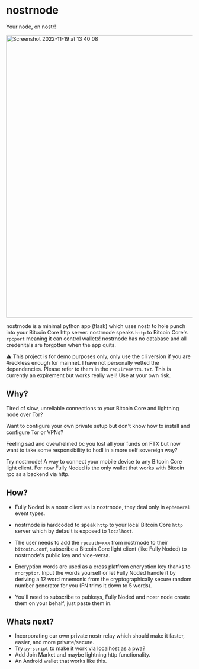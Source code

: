 # nostrnode
Your node, on nostr!

<img width="764" alt="Screenshot 2022-11-19 at 13 40 08" src="https://user-images.githubusercontent.com/30832395/202874073-0a50602d-f6cb-4738-b277-ca480205c0b9.png">

nostrnode is a minimal python app (flask) which uses nostr to hole punch into your Bitcoin 
Core http server. nostrnode speaks `http` to Bitcoin Core's `rpcport` meaning it can control 
wallets! nostrnode has no database and all credenitals are forgotten when the app quits.


⚠️ This project is for demo purposes only, only use the cli version if you are #reckless 
enough for mainnet. I have not personally vetted the dependencies. Please refer to them 
in the `requirements.txt`. This is currently an expirement but works really well! Use at 
your own risk.


## Why?

Tired of slow, unreliable connections to your Bitcoin Core and lightning node over Tor?

Want to configure your own private setup but don't know how to install and configure Tor 
or VPNs?

Feeling sad and ovewhelmed bc you lost all your funds on FTX but now want to take some
responsibility to hodl in a more self sovereign way?

Try nostrnode! A way to connect your mobile device to any Bitcoin Core light client. 
For now Fully Noded is the only wallet that works with Bitcoin rpc as a backend via http.

## How?

- Fully Noded is a nostr client as is nostrnode, they deal only in `ephemeral` event types.

- nostrnode is hardcoded to speak `http` to your local Bitcoin Core `http` server which by 
  default is exposed to `localhost`.
  
- The user needs to add the `rpcauth=xxx` from nostrnode to their `bitcoin.conf`, subscribe 
  a Bitcoin Core light client (like Fully Noded) to nostrnode's public key and vice-versa.
  
-  Encryption words are used as a cross platfrom encryption key thanks to `rncryptor`. Input 
   the words yourself or let Fully Noded handle it by deriving a 12 word mnemonic from the 
   cryptographically secure random number generator for you (FN trims it down to 5 words).
  
- You'll need to subscribe to pubkeys, Fully Noded and nostr node create them on your behalf, 
  just paste them in.

## Whats next?

- Incorporating our own private nostr relay which should make it faster, easier, and more private/secure.
- Try `py-script` to make it work via localhost as a pwa?
- Add Join Market and maybe lightning http functionality.
- An Android wallet that works like this.
  

